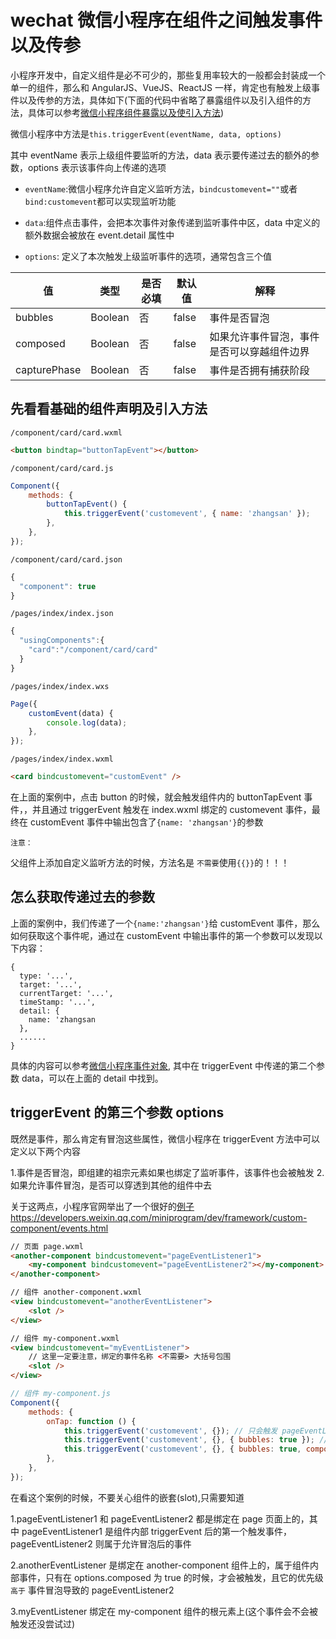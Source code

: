 <!-- Date: 2017-08-11 01:30 -->

# wechat 微信小程序在组件之间触发事件以及传参

小程序开发中，自定义组件是必不可少的，那些复用率较大的一般都会封装成一个单一的组件，那么和 AngularJS、VueJS、ReactJS 一样，肯定也有触发上级事件以及传参的方法，具体如下(下面的代码中省略了暴露组件以及引入组件的方法，具体可以参考[微信小程序组件暴露以及使引入方法](https://developers.weixin.qq.com/miniprogram/dev/framework/custom-component/))

微信小程序中方法是`this.triggerEvent(eventName, data, options)`

其中 eventName 表示上级组件要监听的方法，data 表示要传递过去的额外的参数，options 表示该事件向上传递的选项

-   `eventName`:微信小程序允许自定义监听方法，`bindcustomevent=""`或者`bind:customevent`都可以实现监听功能

-   `data`:组件点击事件，会把本次事件对象传递到监听事件中区，data 中定义的额外数据会被放在 event.detail 属性中

-   `options`: 定义了本次触发上级监听事件的选项，通常包含三个值

| 值           | 类型    | 是否必填 | 默认值 | 解释                                       |
| ------------ | ------- | -------- | ------ | ------------------------------------------ |
| bubbles      | Boolean | 否       | false  | 事件是否冒泡                               |
| composed     | Boolean | 否       | false  | 如果允许事件冒泡，事件是否可以穿越组件边界 |
| capturePhase | Boolean | 否       | false  | 事件是否拥有捕获阶段                       |

## 先看看基础的组件声明及引入方法

`/component/card/card.wxml`

```html
<button bindtap="buttonTapEvent"></button>
```

`/component/card/card.js`

```js
Component({
    methods: {
        buttonTapEvent() {
            this.triggerEvent('customevent', { name: 'zhangsan' });
        },
    },
});
```

`/component/card/card.json`

```js
{
  "component": true
}
```

`/pages/index/index.json`

```js
{
  "usingComponents":{
    "card":"/component/card/card"
  }
}
```

`/pages/index/index.wxs`

```js
Page({
    customEvent(data) {
        console.log(data);
    },
});
```

`/pages/index/index.wxml`

```html
<card bindcustomevent="customEvent" />
```

在上面的案例中，点击 button 的时候，就会触发组件内的 buttonTapEvent 事件，，并且通过 triggerEvent 触发在 index.wxml 绑定的 customevent 事件，最终在 customEvent 事件中输出包含了`{name: 'zhangsan'}`的参数

`注意：`

父组件上添加自定义监听方法的时候，方法名是 `不需要`使用`{{}}`的！！！

## 怎么获取传递过去的参数

上面的案例中，我们传递了一个`{name:'zhangsan'}`给 customEvent 事件，那么如何获取这个事件呢，通过在 customEvent 中输出事件的第一个参数可以发现以下内容：

```
{
  type: '...',
  target: '...',
  currentTarget: '...',
  timeStamp: '...',
  detail: {
    name: 'zhangsan
  },
  ......
}
```

具体的内容可以参考[微信小程序事件对象](https://developers.weixin.qq.com/miniprogram/dev/framework/view/wxml/event.html), 其中在 triggerEvent 中传递的第二个参数 data，可以在上面的 detail 中找到。

## triggerEvent 的第三个参数 options

既然是事件，那么肯定有冒泡这些属性，微信小程序在 triggerEvent 方法中可以定义以下两个内容

1.事件是否冒泡，即组建的祖宗元素如果也绑定了监听事件，该事件也会被触发 2.如果允许事件冒泡，是否可以穿透到其他的组件中去

关于这两点，小程序官网举出了一个很好的[例子]()https://developers.weixin.qq.com/miniprogram/dev/framework/custom-component/events.html

```html
// 页面 page.wxml
<another-component bindcustomevent="pageEventListener1">
    <my-component bindcustomevent="pageEventListener2"></my-component>
</another-component>
```

```html
// 组件 another-component.wxml
<view bindcustomevent="anotherEventListener">
    <slot />
</view>
```

```html
// 组件 my-component.wxml
<view bindcustomevent="myEventListener">
    // 这里一定要注意，绑定的事件名称 <不需要> 大括号包围
    <slot />
</view>
```

```js
// 组件 my-component.js
Component({
    methods: {
        onTap: function () {
            this.triggerEvent('customevent', {}); // 只会触发 pageEventListener2
            this.triggerEvent('customevent', {}, { bubbles: true }); // 会依次触发 pageEventListener2 、 pageEventListener1
            this.triggerEvent('customevent', {}, { bubbles: true, composed: true }); // 会依次触发 pageEventListener2 、 anotherEventListener 、 pageEventListener1
        },
    },
});
```

在看这个案例的时候，不要关心组件的嵌套(slot),只需要知道

1.pageEventListener1 和 pageEventListener2 都是绑定在 page 页面上的，其中 pageEventListener1 是组件内部 triggerEvent 后的第一个触发事件，pageEventListener2 则属于允许冒泡后的事件

2.anotherEventListener 是绑定在 another-component 组件上的，属于组件内部事件，只有在 options.composed 为 true 的时候，才会被触发，且它的优先级 `高于` 事件冒泡导致的 pageEventListener2

3.myEventListener 绑定在 my-component 组件的根元素上(这个事件会不会被触发还没尝试过)
